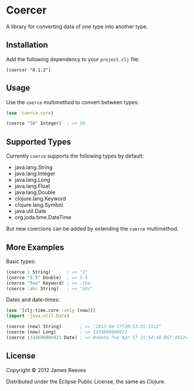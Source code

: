 # Coercer

A library for converting data of one type into another type.

## Installation

Add the following dependency to your `project.clj` file:

    [coercer "0.1.2"]

## Usage

Use the `coerce` multimethod to convert between types:

```clojure
(use 'coerce.core)

(coerce "50" Integer)  ; => 50
```

## Supported Types

Currently `coerce` supports the following types by default:

* java.lang.String
* java.lang.Integer
* java.lang.Long
* java.lang.Float
* java.lang.Double
* clojure.lang.Keyword
* clojure.lang.Symbol
* java.util.Date
* org.joda.time.DateTime

But new coercions can be added by extending the `coerce` multimethod.

## More Examples

Basic types:

```clojure
(coerce 1 String)      ; => "1"
(coerce "5.5" Double)  ; => 5.5
(coerce "foo" Keyword) ; => :foo
(coerce :abc String)   ; => "abc"
```

Dates and date-times:

```clojure
(use '[clj-time.core :only (now)])
(import 'java.util.Date)

(coerce (now) String)       ; => "2012-04-17T20:53:55.552Z"
(coerce (now) Long)         ; => 1334696086921
(coerce 1334696086921 Date) ; => #<Date Tue Apr 17 21:54:46 BST 2012>
```

## License

Copyright © 2012 James Reeves

Distributed under the Eclipse Public License, the same as Clojure.
